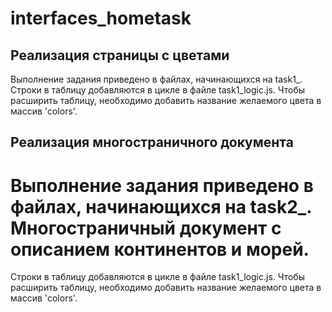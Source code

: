 # interfaces_hometask

## Реализация страницы с цветами

Выполнение задания приведено в файлах, начинающихся на task1_.
Строки в таблицу добавляются в цикле в файле task1_logic.js. Чтобы расширить таблицу, необходимо добавить название желаемого цвета в массив 'colors'. 


## Реализация многостраничного документа

Выполнение задания приведено в файлах, начинающихся на task2_.
Многостраничный документ с описанием континентов и морей.
=======
Строки в таблицу добавляются в цикле в файле task1_logic.js. Чтобы расширить таблицу, необходимо добавить название желаемого цвета в массив 'colors'.
